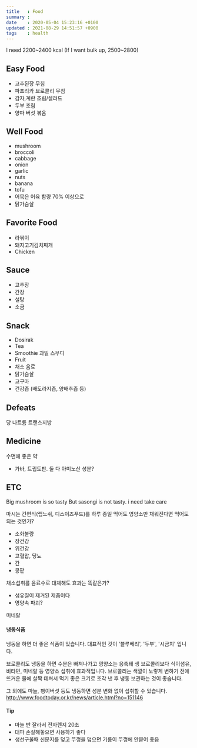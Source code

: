 ```yaml
---
title   : Food
summary :
date    : 2020-05-04 15:23:16 +0100
updated : 2021-08-29 14:51:57 +0900
tags    : health
---
```


I need 2200~2400 kcal (If I want bulk up, 2500~2800)

## Easy Food
- 고추된장 무침
- 파프리카 브로콜리 무침
- 감자,계란 조림/샐러드
- 두부 조림
- 양파 버섯 볶음

## Well Food
- mushroom
- broccoli
- cabbage
- onion
- garlic
- nuts
- banana
- tofu
- 어묵은 어육 함량 70% 이상으로
- 닭가슴살

## Favorite Food
- 라볶이
- 돼지고기김치찌개
- Chicken

## Sauce
- 고추장
- 간장
- 설탕
- 소금

## Snack
- Dosirak
- Tea
- Smoothie 과일 스무디
- Fruit
- 채소 음료
- 닭가슴살
- 고구마
- 건강즙 (배도라지즙, 양배추즙 등)

## Defeats
당
나트륨
트랜스지방

## Medicine
수면에 좋은 약
- 가바, 트립토판. 둘 다 아미노산 성분?

## ETC
Big mushroom is so tasty
But sasongi is not tasty. i need take care

마시는 간편식(랩노쉬, 디스이즈푸드)를 하루 종일 먹어도 영양소만 채워진다면 먹어도 되는 것인가?
- 소화불량
- 장건강
- 위건강
- 고혈압, 당뇨
- 간
- 콩팥

채소섭취를 음료수로 대체해도 효과는 똑같은가?
- 섬유질이 제거된 제품이다
- 영양속 파괴?

미네랄

#### 냉동식품
냉동을 하면 더 좋은 식품이 있습니다. 대표적인 것이 '블루베리', '두부', '시금치' 입니다.

브로콜리도 냉동을 하면 수분은 빠져나가고 영양소는 응축돼 생 브로콜리보다 식이섬유, 비타민, 미네랄 등 영양소 섭취에 효과적입니다. 브로콜리는 색깔이 노랗게 변하기 전에 뜨거운 물에 살짝 데쳐서 먹기 좋은 크기로 조각 낸 후 냉동 보관하는 것이 좋습니다.

그 외에도 마늘, 팽이버섯 등도 냉동하면 성분 변화 없이 섭취할 수 있습니다.
http://www.foodtoday.or.kr/news/article.html?no=151146

#### Tip
- 마늘 반 잘라서 전자렌지 20초
- 대파 손질해놓으면 사용하기 좋다
- 생선구울때 신문지를 덮고 뚜껑을 덮으면 기름이 뚜껑에 안묻어 좋음
